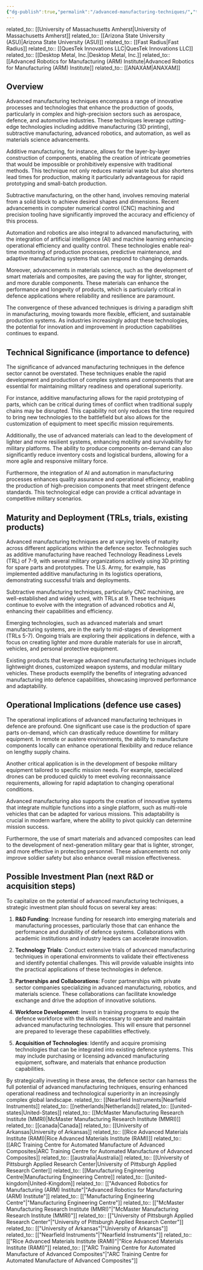 ```yaml
---
{"dg-publish":true,"permalink":"/advanced-manufacturing-techniques/","title":"advanced manufacturing techniques"}
---
```


related_to:: [[University of Massachusetts Amherst\|University of Massachusetts Amherst]]
related_to:: [[Arizona State University (ASU)\|Arizona State University (ASU)]]
related_to:: [[Fast Radius\|Fast Radius]]
related_to:: [[QuesTek Innovations LLC\|QuesTek Innovations LLC]]
related_to:: [[Desktop Metal, Inc.\|Desktop Metal, Inc.]]
related_to:: [[Advanced Robotics for Manufacturing (ARM) Institute\|Advanced Robotics for Manufacturing (ARM) Institute]]
related_to:: [[ANAXAM\|ANAXAM]]
## Overview
Advanced manufacturing techniques encompass a range of innovative processes and technologies that enhance the production of goods, particularly in complex and high-precision sectors such as aerospace, defence, and automotive industries. These techniques leverage cutting-edge technologies including additive manufacturing (3D printing), subtractive manufacturing, advanced robotics, and automation, as well as materials science advancements. 

Additive manufacturing, for instance, allows for the layer-by-layer construction of components, enabling the creation of intricate geometries that would be impossible or prohibitively expensive with traditional methods. This technique not only reduces material waste but also shortens lead times for production, making it particularly advantageous for rapid prototyping and small-batch production.

Subtractive manufacturing, on the other hand, involves removing material from a solid block to achieve desired shapes and dimensions. Recent advancements in computer numerical control (CNC) machining and precision tooling have significantly improved the accuracy and efficiency of this process. 

Automation and robotics are also integral to advanced manufacturing, with the integration of artificial intelligence (AI) and machine learning enhancing operational efficiency and quality control. These technologies enable real-time monitoring of production processes, predictive maintenance, and adaptive manufacturing systems that can respond to changing demands.

Moreover, advancements in materials science, such as the development of smart materials and composites, are paving the way for lighter, stronger, and more durable components. These materials can enhance the performance and longevity of products, which is particularly critical in defence applications where reliability and resilience are paramount.

The convergence of these advanced techniques is driving a paradigm shift in manufacturing, moving towards more flexible, efficient, and sustainable production systems. As industries increasingly adopt these technologies, the potential for innovation and improvement in production capabilities continues to expand.

## Technical Significance (importance to defence)
The significance of advanced manufacturing techniques in the defence sector cannot be overstated. These techniques enable the rapid development and production of complex systems and components that are essential for maintaining military readiness and operational superiority. 

For instance, additive manufacturing allows for the rapid prototyping of parts, which can be critical during times of conflict when traditional supply chains may be disrupted. This capability not only reduces the time required to bring new technologies to the battlefield but also allows for the customization of equipment to meet specific mission requirements.

Additionally, the use of advanced materials can lead to the development of lighter and more resilient systems, enhancing mobility and survivability for military platforms. The ability to produce components on-demand can also significantly reduce inventory costs and logistical burdens, allowing for a more agile and responsive military force.

Furthermore, the integration of AI and automation in manufacturing processes enhances quality assurance and operational efficiency, enabling the production of high-precision components that meet stringent defence standards. This technological edge can provide a critical advantage in competitive military scenarios.

## Maturity and Deployment (TRLs, trials, existing products)
Advanced manufacturing techniques are at varying levels of maturity across different applications within the defence sector. Technologies such as additive manufacturing have reached Technology Readiness Levels (TRL) of 7-9, with several military organizations actively using 3D printing for spare parts and prototypes. The U.S. Army, for example, has implemented additive manufacturing in its logistics operations, demonstrating successful trials and deployments.

Subtractive manufacturing techniques, particularly CNC machining, are well-established and widely used, with TRLs at 9. These techniques continue to evolve with the integration of advanced robotics and AI, enhancing their capabilities and efficiency.

Emerging technologies, such as advanced materials and smart manufacturing systems, are in the early to mid-stages of development (TRLs 5-7). Ongoing trials are exploring their applications in defence, with a focus on creating lighter and more durable materials for use in aircraft, vehicles, and personal protective equipment.

Existing products that leverage advanced manufacturing techniques include lightweight drones, customized weapon systems, and modular military vehicles. These products exemplify the benefits of integrating advanced manufacturing into defence capabilities, showcasing improved performance and adaptability.

## Operational Implications (defence use cases)
The operational implications of advanced manufacturing techniques in defence are profound. One significant use case is the production of spare parts on-demand, which can drastically reduce downtime for military equipment. In remote or austere environments, the ability to manufacture components locally can enhance operational flexibility and reduce reliance on lengthy supply chains.

Another critical application is in the development of bespoke military equipment tailored to specific mission needs. For example, specialized drones can be produced quickly to meet evolving reconnaissance requirements, allowing for rapid adaptation to changing operational conditions.

Advanced manufacturing also supports the creation of innovative systems that integrate multiple functions into a single platform, such as multi-role vehicles that can be adapted for various missions. This adaptability is crucial in modern warfare, where the ability to pivot quickly can determine mission success.

Furthermore, the use of smart materials and advanced composites can lead to the development of next-generation military gear that is lighter, stronger, and more effective in protecting personnel. These advancements not only improve soldier safety but also enhance overall mission effectiveness.

## Possible Investment Plan (next R&D or acquisition steps)
To capitalize on the potential of advanced manufacturing techniques, a strategic investment plan should focus on several key areas:

1. **R&D Funding**: Increase funding for research into emerging materials and manufacturing processes, particularly those that can enhance the performance and durability of defence systems. Collaborations with academic institutions and industry leaders can accelerate innovation.

2. **Technology Trials**: Conduct extensive trials of advanced manufacturing techniques in operational environments to validate their effectiveness and identify potential challenges. This will provide valuable insights into the practical applications of these technologies in defence.

3. **Partnerships and Collaborations**: Foster partnerships with private sector companies specializing in advanced manufacturing, robotics, and materials science. These collaborations can facilitate knowledge exchange and drive the adoption of innovative solutions.

4. **Workforce Development**: Invest in training programs to equip the defence workforce with the skills necessary to operate and maintain advanced manufacturing technologies. This will ensure that personnel are prepared to leverage these capabilities effectively.

5. **Acquisition of Technologies**: Identify and acquire promising technologies that can be integrated into existing defence systems. This may include purchasing or licensing advanced manufacturing equipment, software, and materials that enhance production capabilities.

By strategically investing in these areas, the defence sector can harness the full potential of advanced manufacturing techniques, ensuring enhanced operational readiness and technological superiority in an increasingly complex global landscape.
related_to:: [[Nearfield Instruments\|Nearfield Instruments]]
related_to:: [[netherlands\|Netherlands]]
related_to:: [[united-states\|United-States]]
related_to:: [[McMaster Manufacturing Research Institute (MMRI)\|McMaster Manufacturing Research Institute (MMRI)]]
related_to:: [[canada\|Canada]]
related_to:: [[University of Arkansas\|University of Arkansas]]
related_to:: [[Rice Advanced Materials Institute (RAMI)\|Rice Advanced Materials Institute (RAMI)]]
related_to:: [[ARC Training Centre for Automated Manufacture of Advanced Composites\|ARC Training Centre for Automated Manufacture of Advanced Composites]]
related_to:: [[australia\|Australia]]
related_to:: [[University of Pittsburgh Applied Research Center\|University of Pittsburgh Applied Research Center]]
related_to:: [[Manufacturing Engineering Centre\|Manufacturing Engineering Centre]]
related_to:: [[united-kingdom\|United-Kingdom]]
related_to:: [["Advanced Robotics for Manufacturing (ARM) Institute"\|"Advanced Robotics for Manufacturing (ARM) Institute"]]
related_to:: [["Manufacturing Engineering Centre"\|"Manufacturing Engineering Centre"]]
related_to:: [["McMaster Manufacturing Research Institute (MMRI)"\|"McMaster Manufacturing Research Institute (MMRI)"]]
related_to:: [["University of Pittsburgh Applied Research Center"\|"University of Pittsburgh Applied Research Center"]]
related_to:: [["University of Arkansas"\|"University of Arkansas"]]
related_to:: [["Nearfield Instruments"\|"Nearfield Instruments"]]
related_to:: [["Rice Advanced Materials Institute (RAMI)"\|"Rice Advanced Materials Institute (RAMI)"]]
related_to:: [["ARC Training Centre for Automated Manufacture of Advanced Composites"\|"ARC Training Centre for Automated Manufacture of Advanced Composites"]]
